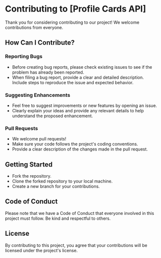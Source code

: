 # Contributing to [Profile Cards API]

Thank you for considering contributing to our project! We welcome contributions from everyone.

## How Can I Contribute?

### Reporting Bugs

- Before creating bug reports, please check existing issues to see if the problem has already been reported.
- When filing a bug report, provide a clear and detailed description. Include steps to reproduce the issue and expected behavior.

### Suggesting Enhancements

- Feel free to suggest improvements or new features by opening an issue.
- Clearly explain your ideas and provide any relevant details to help understand the proposed enhancement.

### Pull Requests

- We welcome pull requests!
- Make sure your code follows the project's coding conventions.
- Provide a clear description of the changes made in the pull request.

## Getting Started

- Fork the repository.
- Clone the forked repository to your local machine.
- Create a new branch for your contributions.

## Code of Conduct

Please note that we have a Code of Conduct that everyone involved in this project must follow. Be kind and respectful to others.

## License

By contributing to this project, you agree that your contributions will be licensed under the project's license.
